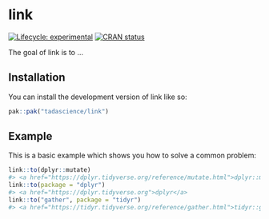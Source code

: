 
<!-- README.md is generated from README.Rmd. Please edit that file -->

# link

<!-- badges: start -->

[![Lifecycle:
experimental](https://img.shields.io/badge/lifecycle-experimental-orange.svg)](https://lifecycle.r-lib.org/articles/stages.html#experimental)
[![CRAN
status](https://www.r-pkg.org/badges/version/link)](https://CRAN.R-project.org/package=link)
<!-- badges: end -->

The goal of link is to …

## Installation

You can install the development version of link like so:

``` r
pak::pak("tadascience/link")
```

## Example

This is a basic example which shows you how to solve a common problem:

``` r
link::to(dplyr::mutate)
#> <a href="https://dplyr.tidyverse.org/reference/mutate.html">dplyr::mutate()</a>
link::to(package = "dplyr")
#> <a href="https://dplyr.tidyverse.org">dplyr</a>
link::to("gather", package = "tidyr")
#> <a href="https://tidyr.tidyverse.org/reference/gather.html">tidyr::gather()</a>
```
